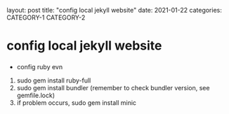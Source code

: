 layout: post
title: "config local jekyll website"
date: 2021-01-22
categories: CATEGORY-1 CATEGORY-2

# config local jekyll website

###
- config ruby evn

1. sudo gem install ruby-full
2. sudo gem install bundler (remember to check bundler version, see gemfile.lock)
3. if problem occurs, sudo gem install minic
